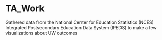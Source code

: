 # TA_Work

Gathered data from the National Center for Education Statistics (NCES) Integrated Postsecondary Education Data System (IPEDS) to make a few visualizations about UW outcomes 